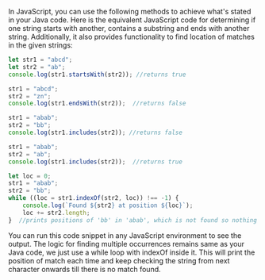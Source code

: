 In JavaScript, you can use the following methods to achieve what's stated in your Java code. Here is the equivalent JavaScript code for determining if one string starts with another, contains a substring and ends with another string. Additionally, it also provides functionality to find location of matches in the given strings:

```javascript
let str1 = "abcd";
let str2 = "ab";
console.log(str1.startsWith(str2)); //returns true

str1 = "abcd";
str2 = "zn";
console.log(str1.endsWith(str2));  //returns false

str1 = "abab";
str2 = "bb";
console.log(str1.includes(str2)); //returns false

str1 = "abab";
str2 = "ab";
console.log(str1.includes(str2));  //returns true

let loc = 0;
str1 = "abab";
str2 = "bb";
while ((loc = str1.indexOf(str2, loc)) !== -1) {
    console.log(`Found ${str2} at position ${loc}`);
    loc += str2.length;
}  //prints positions of 'bb' in 'abab', which is not found so nothing printed
```
You can run this code snippet in any JavaScript environment to see the output. The logic for finding multiple occurrences remains same as your Java code, we just use a while loop with indexOf inside it. This will print the position of match each time and keep checking the string from next character onwards till there is no match found.

